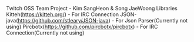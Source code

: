 Twitch
OSS Team Project - Kim SangHeon & Song JaeWoong
Libraries
Kitteh(https://kitteh.org/) - For IRC Connection
JSON-java(https://github.com/stleary/JSON-java) - For Json Parser(Currently not using)
Pircbotx(https://github.com/pircbotx/pircbotx) - For IRC Connection(Currently not using)